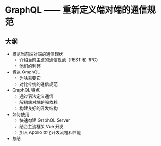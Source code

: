 # GraphQL —— 重新定义端对端的通信规范

## 大纲

* 概览当前端对端的通信现状
  * 介绍当前主流的通信规范（REST 和 RPC）
  * 他们的利弊
* 概览 GraphQL
  * 为啥需要它
  * 对比传统的通信规范
* GraphQL 特点
  * 通过语法定义通信
  * 解耦端对端的强依赖
  * 构建良好的开发结构
* 如何使用
  * 快速构建 GraphQL Server
  * 结合主流框架 Vue 开发
  * 加入 Apollo 优化开发流程和性能
* 总结